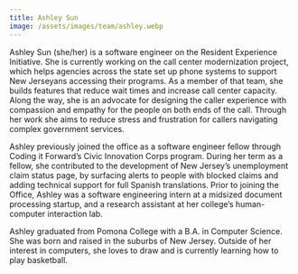 ```yaml
---
title: Ashley Sun
image: /assets/images/team/ashley.webp
---
```


Ashley Sun (she/her) is a software engineer on the Resident Experience Initiative. She is currently working on the call center modernization project, which helps agencies across the state set up phone systems to support New Jerseyans accessing their programs. As a member of that team, she builds features that reduce wait times and increase call center capacity. Along the way, she is an advocate for designing the caller experience with compassion and empathy for the people on both ends of the call. Through her work she aims to reduce stress and frustration for callers navigating complex government services.

Ashley previously joined the office as a software engineer fellow through Coding it Forward’s Civic Innovation Corps program. During her term as a fellow, she contributed to the development of New Jersey’s unemployment claim status page, by surfacing alerts to people with blocked claims and adding technical support for full Spanish translations. Prior to joining the Office, Ashley was a software engineering intern at a midsized document processing startup, and a research assistant at her college’s human-computer interaction lab.

Ashley graduated from Pomona College with a B.A. in Computer Science. She was born and raised in the suburbs of New Jersey. Outside of her interest in computers, she loves to draw and is currently learning how to play basketball.
